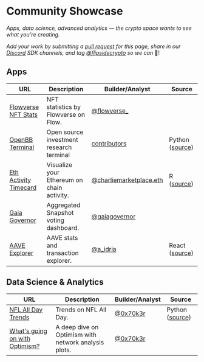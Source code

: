 # Community Showcase

_Apps, data science, advanced analytics — the crypto space wants to see what you're creating._

_Add your work by submitting a_ [_pull request_](https://github.com/FlipsideCrypto/gitbook/) _for this page, share in our_ [_Discord_](https://discord.gg/ZmU3jQuu6W) _SDK channels, and tag_ [_@flipsidecrypto_](https://twitter.com/flipsidecrypto/) _so we can_ 📣!

## Apps

| URL                                                                        | Description                                | Builder/Analyst                                                                      | Source                                                              |
| -------------------------------------------------------------------------- | ------------------------------------------ | ------------------------------------------------------------------------------------ | ------------------------------------------------------------------- |
| [Flowverse NFT Stats](https://nft.flowverse.co/stats)                      | NFT statistics by Flowverse on Flow.       | [@flowverse\_](https://twitter.com/flowverse\_)                                      |                                                                     |
| [OpenBB Terminal](https://openbb.co/)                                      | Open source investment research terminal   | [contributors](https://github.com/OpenBB-finance/OpenBBTerminal/graphs/contributors) | Python ([source](https://github.com/OpenBB-finance/OpenBBTerminal)) |
| [Eth Activity Timecard](https://science.flipsidecrypto.xyz/eth-timecard/)  | Visualize your Ethereum on chain activity. | [@charliemarketplace.eth](https://twitter.com/charliemktplace)                       | R ([source](https://github.com/FlipsideCrypto/eth\_activity))       |
| [Gaia Governor](https://app.gaiagovernor.com/)                             | Aggregated Snapshot voting dashboard.      | [@gaiagovernor](https://twitter.com/gaiagovernor)                                    |                                                                     |
| [AAVE Explorer](https://aave-explorer.vercel.app/)                         | AAVE stats and transaction explorer.       | [@a\_idria](https://twitter.com/a\_idria)                                            | React ([source](https://github.com/akbaridria/aave-explorer))       |

## Data Science & Analytics

| URL                                                                                                                                         | Description                                          | Builder/Analyst                         | Source                                                    |
| ------------------------------------------------------------------------------------------------------------------------------------------- | ---------------------------------------------------- | --------------------------------------- | --------------------------------------------------------- |
| [NFL All Day Trends](https://jokersden-nflallday-app-j9b8l8.streamlitapp.com/)                                                              | Trends on NFL All Day.                               | [@0x70k3r](https://twitter.com/0x70k3r) | Python ([source](https://github.com/jokersden/nflallday)) |
| [What's going on with Optimism?](https://mirror.xyz/0x6BA168A7cA20eC008F4332d196A2121e198663EA/lNK22UUkF1Dxz9FQKccbrDP9f0Fm73k7rnq2qLALEW0) | A deep dive on Optimism with network analysis plots. | [@0x70k3r](https://twitter.com/0x70k3r) |                                                           |
